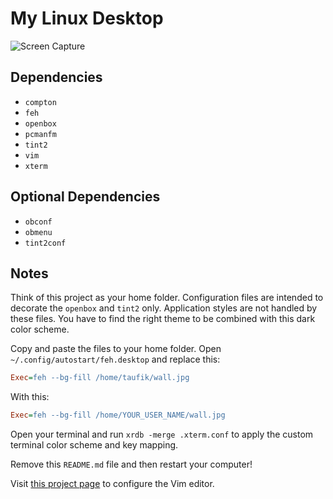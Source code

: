 My Linux Desktop
================

![Screen Capture](https://user-images.githubusercontent.com/1669261/105569136-c43dbc80-5d71-11eb-93a7-9ab0ffe72eef.png)

Dependencies
------------

 - `compton`
 - `feh`
 - `openbox`
 - `pcmanfm`
 - `tint2`
 - `vim`
 - `xterm`

Optional Dependencies
---------------------

 - `obconf`
 - `obmenu`
 - `tint2conf`

Notes
-----

Think of this project as your home folder. Configuration files are intended to decorate the `openbox` and `tint2` only. Application styles are not handled by these files. You have to find the right theme to be combined with this dark color scheme.

Copy and paste the files to your home folder. Open `~/.config/autostart/feh.desktop` and replace this:

~~~ .ini
Exec=feh --bg-fill /home/taufik/wall.jpg
~~~

With this:

~~~ .ini
Exec=feh --bg-fill /home/YOUR_USER_NAME/wall.jpg
~~~

Open your terminal and run `xrdb -merge .xterm.conf` to apply the custom terminal color scheme and key mapping.

Remove this `README.md` file and then restart your computer!

Visit [this project page](https://github.com/taufik-nurrohman/vim) to configure the Vim editor.

